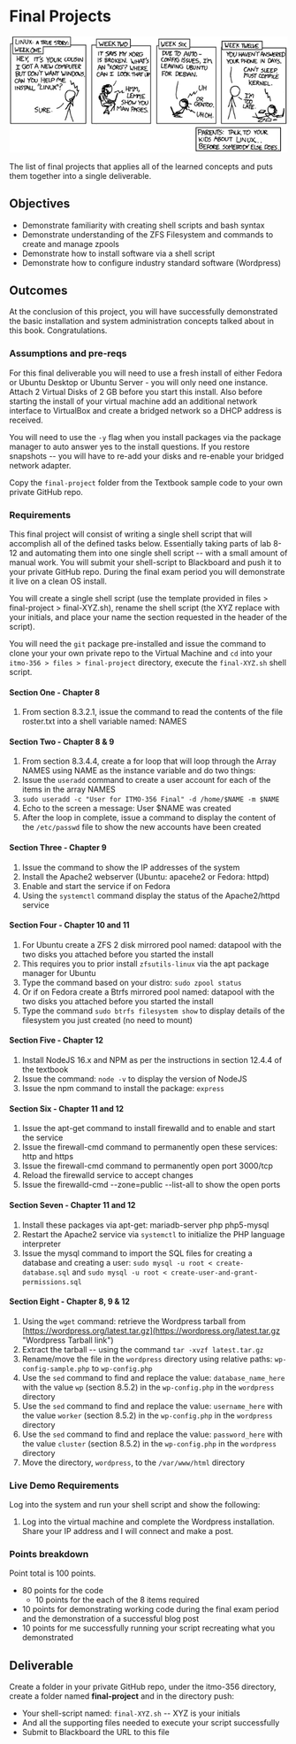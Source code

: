 # Final Projects

![*Projects sometimes get out of hand...*](../../images/Chapter-Header/Appendix-D/cautionary.png "Project gets out of hand")

The list of final projects that applies all of the learned concepts and puts them together into a single deliverable.

## Objectives

* Demonstrate familiarity with creating shell scripts and bash syntax
* Demonstrate understanding of the ZFS Filesystem and commands to create and manage zpools
* Demonstrate how to install software via a shell script
* Demonstrate how to configure industry standard software (Wordpress)

## Outcomes

At the conclusion of this project, you will have successfully demonstrated the basic installation and system administration concepts talked about in this book.  Congratulations.

### Assumptions and pre-reqs

For this final deliverable you will need to use a fresh install of either Fedora or Ubuntu Desktop or Ubuntu Server - you will only need one instance. Attach 2 Virtual Disks of 2 GB before you start this install.  Also before starting the install of your virtual machine add an additional network interface to VirtualBox and create a bridged network so a DHCP address is received.

You will need to use the `-y` flag when you install packages via the package manager to auto answer yes to the install questions.  If you restore snapshots -- you will have to re-add your disks and re-enable your bridged network adapter.

Copy the `final-project` folder from the Textbook sample code to your own private GitHub repo.

### Requirements

This final project will consist of writing a single shell script that will accomplish all of the defined tasks below.  Essentially taking parts of lab 8-12 and automating them into one single shell script -- with a small amount of manual work.  You will submit your shell-script to Blackboard and push it to your private GitHub repo.  During the final exam period you will demonstrate it live on a clean OS install.

You will create a single shell script (use the template provided in files > final-project > final-XYZ.sh), rename the shell script (the XYZ replace with your initials, and place your name the section requested in the header of the script).

You will need the `git` package pre-installed and issue the command to clone your your own private repo to the Virtual Machine and `cd` into your `itmo-356 > files > final-project` directory, execute the `final-XYZ.sh` shell script.

#### Section One - Chapter 8

1. From section 8.3.2.1, issue the command to read the contents of the file roster.txt into a shell variable named: NAMES

#### Section Two - Chapter 8 & 9

1. From section 8.3.4.4, create a for loop that will loop through the Array NAMES using NAME as the instance variable and do two things:
1. Issue the `useradd` command to create a user account for each of the items in the array NAMES
1. `sudo useradd -c "User for ITMO-356 Final" -d /home/$NAME -m $NAME`
1. Echo to the screen a message: User $NAME was created
1. After the loop in complete, issue a command to display the content of the `/etc/passwd` file to show the new accounts have been created

#### Section Three - Chapter 9

1. Issue the command to show the IP addresses of the system
1. Install the Apache2 webserver (Ubuntu: apacehe2 or Fedora: httpd)
1. Enable and start the service if on Fedora
1. Using the `systemctl` command display the status of the Apache2/httpd service

#### Section Four - Chapter 10 and 11

1. For Ubuntu create a ZFS 2 disk mirrored pool named: datapool with the two disks you attached before you started the install
1. This requires you to prior install `zfsutils-linux` via the apt package manager for Ubuntu
1. Type the command based on your distro: `sudo zpool status`
1. Or if on Fedora create a Btrfs mirrored pool named: datapool with the two disks you attached before you started the install
1. Type the command `sudo btrfs filesystem show` to display details of the filesystem you just created (no need to mount)

#### Section Five - Chapter 12

1. Install NodeJS 16.x and NPM as per the instructions in section 12.4.4 of the textbook
1. Issue the command: `node -v` to display the version of NodeJS
1. Issue the npm command to install the package: `express`

#### Section Six - Chapter 11 and 12

1. Issue the apt-get command to install firewalld and to enable and start the service
1. Issue the firewall-cmd command to permanently open these services: http and https
1. Issue the firewall-cmd command to permanently open port 3000/tcp
1. Reload the firewalld service to accept changes
1. Issue the firewalld-cmd --zone=public --list-all to show the open ports

#### Section Seven - Chapter 11 and 12

1. Install these packages via apt-get: mariadb-server php php5-mysql
1. Restart the Apache2 service via `systemctl` to initialize the PHP language interpreter
1. Issue the mysql command to import the SQL files for creating a database and creating a user: `sudo mysql -u root < create-database.sql` and `sudo mysql -u root < create-user-and-grant-permissions.sql`

#### Section Eight - Chapter 8, 9 & 12

1. Using the `wget` command: retrieve the Wordpress tarball from [https://wordpress.org/latest.tar.gz](https://wordpress.org/latest.tar.gz "Wordpress Tarball link")
1. Extract the tarball -- using the command `tar -xvzf latest.tar.gz`
1. Rename/move the file in the `wordpress` directory using relative paths: `wp-config-sample.php` to `wp-config.php`
1. Use the `sed` command to find and replace the value: `database_name_here` with the value `wp` (section 8.5.2) in the `wp-config.php` in the `wordpress` directory
1. Use the `sed` command to find and replace the value: `username_here` with the value `worker` (section 8.5.2) in the `wp-config.php` in the `wordpress` directory
1. Use the `sed` command to find and replace the value: `password_here` with the value `cluster` (section 8.5.2) in the `wp-config.php` in the `wordpress` directory
1. Move the directory, `wordpress`, to the `/var/www/html` directory

### Live Demo Requirements

Log into the system and run your shell script and show the following:

1. Log into the virtual machine and complete the Wordpress installation.  Share your IP address and I will connect and make a post.

### Points breakdown

Point total is 100 points.

* 80 points for the code
  * 10 points for the each of the 8 items required
* 10 points for demonstrating working code during the final exam period and the demonstration of a successful blog post
* 10 points for me successfully running your script recreating what you demonstrated

## Deliverable

Create a folder in your private GitHub repo, under the itmo-356 directory, create a folder named **final-project** and in the directory push:

* Your shell-script named: `final-XYZ.sh` -- XYZ is your initials
* And all the supporting files needed to execute your script successfully
* Submit to Blackboard the URL to this file
